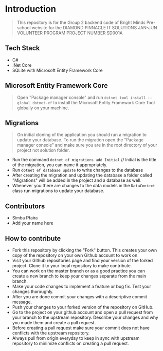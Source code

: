 # Introduction

> This repository is for the Group 2 backend code of Bright Minds Pre-school website for the DIAMOND PINNACLE IT SOLUTIONS JAN-JUN VOLUNTEER PROGRAM PROJECT NUMBER SD001A

## Tech Stack

- C#
- .Net Core
- SQLite with Microsoft Entity Framework Core

## Microsoft Entity Framework Core
> Open "Package manager console" and run `dotnet tool install --global dotnet-ef` to install the Microsoft Entity Framework Core Tool globally on your machine.

## Migrations
> On initial cloning of the application you should run a migration to update your database. 
> To run the migration open the "Package manager console" and make sure you are in the root directory of your project not solution folder.
* Run the command `dotnet ef migrations add Initial`   // Initial is the title of the migration, you can name it appropriately.
* Run `dotnet ef database update` to write changes to the database
* After creating the migration and updating the database a folder called "Migrations" will be added in the project and a database as well.
* Whenever you there are changes to the data models in the `DataContext` class run migrations to update your database.

## Contributors

- Simba Pfaira
- Add your name here

## How to contribute

- Fork this repository by clicking the "Fork" button. This creates your own copy of the repository on your own Github account to work on.
- Visit your Github repositories page and find your version of the forked project. Clone it to your local repository to make contribute.
- You can work on the master branch or as a good practice you can create a new branch to keep your changes separate from the main branch.
- Make your code changes to implement a feature or bug fix. Test your changes thoroughly.
- After you are done commit your changes with a descriptive commit message.
- Push your changes to your forked version of the repository on GitHub.
- Go to the project on your github account and open a pull request from your branch to the upstream repository. Describe your changes and why you made them and create a pull request.
- Before creating a pull request make sure your commit does not have conflicts with the upstream repository.
- Always pull from origin everyday to keep in sync with upstream repository to minimize conflicts on creating a pull request.
